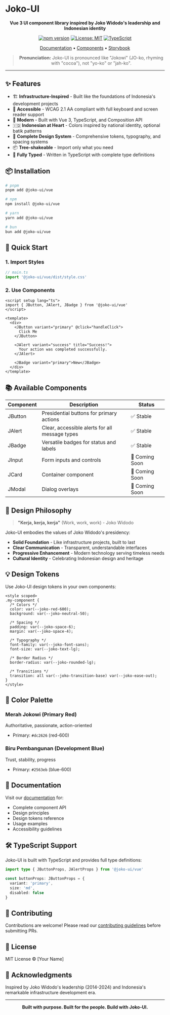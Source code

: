 # Joko-UI

<div align="center">

**Vue 3 UI component library inspired by Joko Widodo's leadership and Indonesian identity**

[![npm version](https://img.shields.io/npm/v/@joko-ui/vue.svg)](https://www.npmjs.com/package/@joko-ui/vue)
[![License: MIT](https://img.shields.io/badge/License-MIT-blue.svg)](https://opensource.org/licenses/MIT)
[![TypeScript](https://img.shields.io/badge/TypeScript-Ready-blue.svg)](https://www.typescriptlang.org/)

[Documentation](https://github.com/yourusername/joko-ui) • [Components](https://github.com/yourusername/joko-ui) • [Storybook](https://github.com/yourusername/joko-ui)

> **Pronunciation:** Joko-UI is pronounced like "Jokowi" (JO-ko, rhyming with "cocoa"), not "yo-ko" or "jah-ko".

</div>

---

## ✨ Features

- 🏗️ **Infrastructure-Inspired** - Built like the foundations of Indonesia's development projects
- 🤝 **Accessible** - WCAG 2.1 AA compliant with full keyboard and screen reader support
- 🚀 **Modern** - Built with Vue 3, TypeScript, and Composition API
- 🇮🇩 **Indonesian at Heart** - Colors inspired by national identity, optional batik patterns
- 🎨 **Complete Design System** - Comprehensive tokens, typography, and spacing systems
- 📦 **Tree-shakeable** - Import only what you need
- 💪 **Fully Typed** - Written in TypeScript with complete type definitions

## 📦 Installation

```bash
# pnpm
pnpm add @joko-ui/vue

# npm
npm install @joko-ui/vue

# yarn
yarn add @joko-ui/vue

# bun
bun add @joko-ui/vue
```

## 🚀 Quick Start

### 1. Import Styles

```ts
// main.ts
import '@joko-ui/vue/dist/style.css'
```

### 2. Use Components

```vue
<script setup lang="ts">
import { JButton, JAlert, JBadge } from '@joko-ui/vue'
</script>

<template>
  <div>
    <JButton variant="primary" @click="handleClick">
      Click Me
    </JButton>

    <JAlert variant="success" title="Success!">
      Your action was completed successfully.
    </JAlert>

    <JBadge variant="primary">New</JBadge>
  </div>
</template>
```

## 📚 Available Components

| Component | Description | Status |
|-----------|-------------|--------|
| JButton | Presidential buttons for primary actions | ✅ Stable |
| JAlert | Clear, accessible alerts for all message types | ✅ Stable |
| JBadge | Versatile badges for status and labels | ✅ Stable |
| JInput | Form inputs and controls | 🚧 Coming Soon |
| JCard | Container component | 🚧 Coming Soon |
| JModal | Dialog overlays | 🚧 Coming Soon |

## 🎨 Design Philosophy

> **"Kerja, kerja, kerja"** (Work, work, work) - Joko Widodo

Joko-UI embodies the values of Joko Widodo's presidency:

- **Solid Foundation** - Like infrastructure projects, built to last
- **Clear Communication** - Transparent, understandable interfaces
- **Progressive Enhancement** - Modern technology serving timeless needs
- **Cultural Identity** - Celebrating Indonesian design and heritage

## 💡 Design Tokens

Use Joko-UI design tokens in your own components:

```vue
<style scoped>
.my-component {
  /* Colors */
  color: var(--joko-red-600);
  background: var(--joko-neutral-50);

  /* Spacing */
  padding: var(--joko-space-6);
  margin: var(--joko-space-4);

  /* Typography */
  font-family: var(--joko-font-sans);
  font-size: var(--joko-text-lg);

  /* Border Radius */
  border-radius: var(--joko-rounded-lg);

  /* Transitions */
  transition: all var(--joko-transition-base) var(--joko-ease-out);
}
</style>
```

## 🌈 Color Palette

### Merah Jokowi (Primary Red)
Authoritative, passionate, action-oriented
- Primary: `#dc2626` (red-600)

### Biru Pembangunan (Development Blue)
Trust, stability, progress
- Primary: `#2563eb` (blue-600)

## 📖 Documentation

Visit our [documentation](https://github.com/yourusername/joko-ui) for:

- Complete component API
- Design principles
- Design tokens reference
- Usage examples
- Accessibility guidelines

## 🛠️ TypeScript Support

Joko-UI is built with TypeScript and provides full type definitions:

```ts
import type { JButtonProps, JAlertProps } from '@joko-ui/vue'

const buttonProps: JButtonProps = {
  variant: 'primary',
  size: 'md',
  disabled: false
}
```

## 🤝 Contributing

Contributions are welcome! Please read our [contributing guidelines](https://github.com/yourusername/joko-ui/blob/main/CONTRIBUTING.md) before submitting PRs.

## 📄 License

MIT License © [Your Name]

## 🙏 Acknowledgments

Inspired by Joko Widodo's leadership (2014-2024) and Indonesia's remarkable infrastructure development era.

---

<div align="center">

**Built with purpose. Built for the people. Build with Joko-UI.**

</div>
